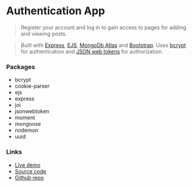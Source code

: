 # Authentication App

> Register your account and log in to gain access to pages for adding and viewing posts.

> Built with [Express](https://expressjs.com/), [EJS](https://ejs.co/), [MongoDb Atlas](https://www.mongodb.com/atlas) and [Bootstrap](https://getbootstrap.com/). Uses [bcrypt](https://www.npmjs.com/package/bcrypt) for authentication and [JSON web tokens](https://www.npmjs.com/package/jsonwebtoken) for authorization.

### Packages
- bcrypt
- cookie-parser
- ejs
- express
- joi
- jsonwebtoken
- moment
- mongoose
- nodemon
- uuid

### Links
- [Live demo](https://express-login-api-with-jwt.rolandjlevy.repl.co/)
- [Source code](https://replit.com/@RolandJLevy/express-login-api-with-jwt)
- [Github repo](https://github.com/rolandjlevy/express-login-api-with-jwt)